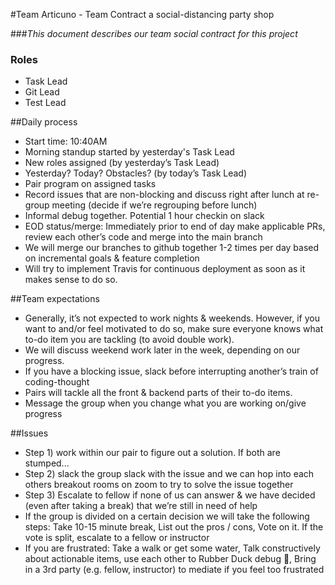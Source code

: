 #Team Articuno - Team Contract
a social-distancing party shop

###*This document describes our team social contract for this project*


### Roles
- Task Lead
- Git Lead
- Test Lead

##Daily process
- Start time: 10:40AM
- Morning standup started by yesterday's Task Lead 
- New roles assigned (by yesterday’s Task Lead)
- Yesterday? Today? Obstacles? (by today’s Task Lead)
- Pair program on assigned tasks
- Record issues that are non-blocking and discuss right after lunch at re-group meeting (decide if we’re regrouping before lunch)
- Informal debug together. Potential 1 hour checkin on slack 
- EOD status/merge: Immediately prior to end of day make applicable PRs, review each other’s code and merge into the main branch
- We will merge our branches to github together 1-2 times per day based on incremental goals & feature completion
- Will try to implement Travis for continuous deployment as soon as it makes sense to do so.

##Team expectations
- Generally, it’s not expected to work nights & weekends. However, if you want to and/or feel motivated to do so, make sure everyone knows what to-do item you are tackling (to avoid double work). 
- We will discuss weekend work later in the week, depending on our progress.
- If you have a blocking issue, slack before interrupting another’s train of coding-thought
- Pairs will tackle all the front & backend parts of their to-do items.
- Message the group when you change what you are working on/give progress

##Issues
- Step 1) work within our pair to figure out a solution. If both are stumped...
- Step 2) slack the group slack with the issue and we can hop into each others breakout rooms on zoom to try to solve the issue together
- Step 3) Escalate to fellow if none of us can answer & we have decided (even after taking a break) that we’re still in need of help
- If the group is divided on a certain decision we will take the following steps: Take 10-15 minute break, List out the pros / cons, Vote on it. If the vote is split, escalate to a fellow or instructor
- If you are frustrated: Take a walk or get some water, Talk constructively about actionable items, use each other to Rubber Duck debug 🐤, Bring in a 3rd party (e.g. fellow, instructor) to mediate if you feel too frustrated
